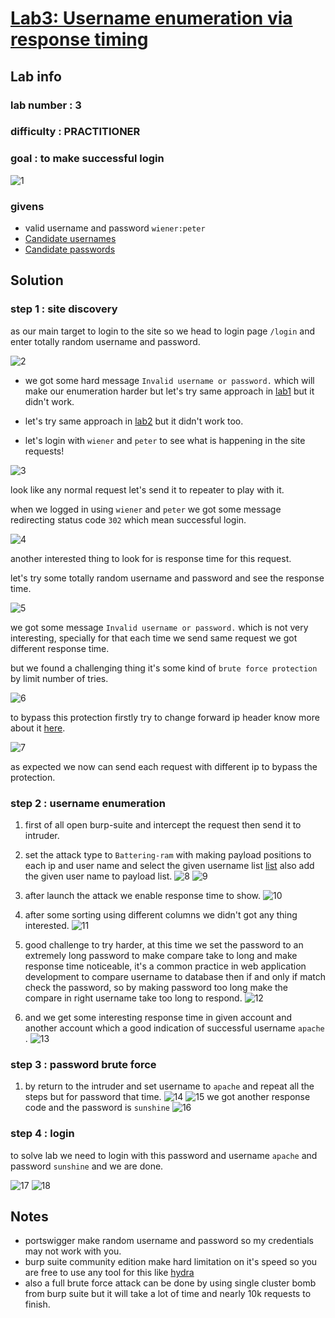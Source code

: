 # [Lab3: Username enumeration via response timing](https://portswigger.net/web-security/authentication/password-based/lab-username-enumeration-via-response-timing)

## Lab info

### lab number : 3

### difficulty : PRACTITIONER

### goal : to make successful login

![1](imgs/1.png)

### givens

- valid username and password `wiener:peter`
- [Candidate usernames](https://portswigger.net/web-security/authentication/auth-lab-usernames)
- [Candidate passwords](https://portswigger.net/web-security/authentication/auth-lab-passwords)

## Solution

### step 1 : site discovery

as our main target to login to the site so we head to login page `/login` and enter totally random username and password.

![2](imgs/2.png)

- we got some hard message `Invalid username or password.` which will make our enumeration harder but let's try same approach in [lab1](../lab1_Username%20enumeration%20via%20different%20responses/README.md) but it didn't work.

- let's try same approach in [lab2](../lab2_Username%20enumeration%20via%20subtly%20different%20responses/README.md) but it didn't work too.

- let's login with `wiener` and `peter` to see what is happening in the site requests!

![3](imgs/3.png)

look like any normal request let's send it to repeater to play with it.

when we logged in using `wiener` and `peter` we got some message redirecting status code `302` which mean successful login.

![4](imgs/4.png)

another interested thing to look for is response time for this request.

let's try some totally random username and password and see the response time.

![5](imgs/5.png)

we got some message `Invalid username or password.` which is not very interesting, specially for that each time we send same request we got different response time.

but we found a challenging thing it's some kind of `brute force protection` by limit number of tries.

![6](imgs/6.png)

to bypass this protection firstly try to change forward ip header know more about it [here](https://developer.mozilla.org/en-US/docs/Web/HTTP/Headers/X-Forwarded-For).

![7](imgs/7.png)

as expected we now can send each request with different ip to bypass the protection.

### step 2 : username enumeration

1. first of all open burp-suite and intercept the request then send it to intruder.

2. set the attack type to `Battering-ram` with making payload positions to each ip and user name and select the given username list [list](givens/Candidate%20usernames.txt) also add the given user name to payload list.
   ![8](imgs/8.png)
   ![9](imgs/9.png)
3. after launch the attack we enable response time to show.
   ![10](imgs/10.png)
4. after some sorting using different columns we didn't got any thing interested.
   ![11](imgs/11.png)
5. good challenge to try harder, at this time we set the password to an extremely long password to make compare take to long and make response time noticeable, it's a common practice in web application development to compare username to database then if and only if match check the password, so by making password too long make the compare in right username take too long to respond.
   ![12](imgs/12.png)
6. and we get some interesting response time in given account and another account which a good indication of successful username `apache` .
   ![13](imgs/13.png)

### step 3 : password brute force

1. by return to the intruder and set username to `apache` and repeat all the steps but for password that time.
   ![14](imgs/14.png)
   ![15](imgs/15.png)
we got another response code and the password is `sunshine`
   ![16](imgs/16.png)

### step 4 : login

to solve lab we need to login with this password and username `apache` and password `sunshine` and we are done.

![17](imgs/17.png)
![18](imgs/18.png)

## Notes

- portswigger make random username and password so my credentials may not work with you.
- burp suite community edition make hard limitation on it's speed so you are free to use any tool for this like [hydra](https://www.kali.org/tools/hydra/)
- also a full brute force attack can be done by using single cluster bomb from burp suite but it will take a lot of time and nearly 10k requests to finish.
